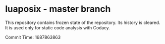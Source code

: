 # luaposix - master branch

This repository contains frozen state of the repository.
Its history is cleared. It is used only for static code
analysis with Codacy.

Commit Time: 1687863863